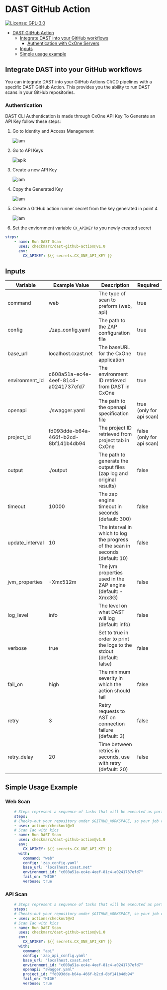 # DAST GitHub Action

[![License: GPL-3.0](https://img.shields.io/badge/License-GPL3.0-yellow.svg)](https://www.gnu.org/licenses)

- [DAST GitHub Action](#dast-github-action)
  - [Integrate DAST into your GitHub workflows](#integrate-dast-into-your-github-workflows)
    - [Authentication with CxOne Servers](#authentication)
  - [Inputs](#inputs)
  - [Simple usage example](#simple-usage-example)

## Integrate DAST into your GitHub workflows

You can integrate DAST into your GitHub Actions CI/CD pipelines with a specific DAST GitHub Action.
This provides you the ability to run DAST scans in your GitHub repositories.

### Authentication

DAST CLI Authentication is made through CxOne API Key
To Generate an API Key follow these steps:

1. Go to Identity and Access Management

   <img alt="iam" src="docs/img/iam.png">

2. Go to API Keys

   <img alt="apik" src="docs/img/api_key.png">

3. Create a new API Key

   <img alt="iam" src="docs/img/create_key.png">

4. Copy the Generated Key

   <img alt="iam" src="docs/img/key.png"> 

5. Create a GitHub action runner secret from the key generated in point 4

   <img alt="iam" src="docs/img/secret.png">

6. Set the enviornment variable `CX_APIKEY` to you newly created secret

```yaml
steps:
    - name: Run DAST Scan
      uses: checkmarx/dast-github-action@v1.0
      env:
        CX_APIKEY: ${{ secrets.CX_ONE_API_KEY }}
```

## Inputs

| Variable 	        | Example Value 	                         | Description 	                                                                   | Required                  |
|-------------------|-----------------------------------------|---------------------------------------------------------------------------------|---------------------------|
| command           | web      	                              | The type of scan to preform (web, api)                                          | true                      |
| config            | ./zap_config.yaml                       | The path to the ZAP configuration file                                          | true                      |
 | base_url          | localhost.cxast.net                     | The baseURL for the CxOne application                                           | true                      |
| environment_id    | c608a51a-ec4e-4eef-81c4-a0241737efd7  	 | The environment ID retrieved from DAST in CxOne	                                | true                      |
| openapi  	        | 	           ./swagger.yaml              | The path to the openapi specification file 	                                    | true (only for api scan)  |
| project_id 	      | fd093dde-b64a-466f-b2cd-8bf141b4db94	   | The project ID retrieved from project tab in CxOne  	                           | false (only for api scan) |
| output	           | 	 ./output                              | The path to generate the output files (zap log and original results) 	          | false                     |
| timeout 	         | 10000 	                                 | The zap engine timeout in seconds (default: 300) 	                              | false                     |
| update_interval 	 | 	 10                                    | The interval in which to log the progress of the scan in seconds (default: 10) 	 | false                     |
| jvm_properties 	  | -Xmx512m   	                            | 	The jvm properties used in the ZAP engine (default: -Xmx3G)                    | false                     |
| log_level 	       | info   	                                | The level on what DAST will log (default: info)	                                | false                     |
| 	verbose          | 	 true                                  | Set to true in order to print the logs to the stdout (default: false)	          | false                     |
| fail_on 	         | high 	                                  | 	The minimum severity in which the action should fail                           | false                     |
| retry	            | 3 	                                     | Retry requests to AST on connection failure (default: 3)	                       | false                     |
| retry_delay	      | 	  20                                   | 	Time between retries in seconds, use with retry (default: 20)                  | false                     |

## Simple Usage Example

### Web Scan

```yaml
    # Steps represent a sequence of tasks that will be executed as part of the job
    steps:
    # Checks-out your repository under $GITHUB_WORKSPACE, so your job can access it
    - uses: actions/checkout@v3
    # Scan Iac with kics
    - name: Run DAST Scan
      uses: checkmarx/dast-github-action@v1.0
      env:
        CX_APIKEY: ${{ secrets.CX_ONE_API_KEY }}
      with:
        command: "web"
        config: 'zap_config.yaml'
        base_url: "localhost.cxast.net"
        environment_id: "c608a51a-ec4e-4eef-81c4-a0241737efd7"
        fail_on: "HIGH"
        verbose: true
```

### API Scan

```yaml
    # Steps represent a sequence of tasks that will be executed as part of the job
    steps:
    # Checks-out your repository under $GITHUB_WORKSPACE, so your job can access it
    - uses: actions/checkout@v3
    # Scan Iac with kics
    - name: Run DAST Scan
      uses: checkmarx/dast-github-action@v1.0
      env:
        CX_APIKEY: ${{ secrets.CX_ONE_API_KEY }}
      with:
        command: "api"
        config: 'zap_api_config.yaml'
        base_url: "localhost.cxast.net"
        environment_id: "c608a51a-ec4e-4eef-81c4-a0241737efd7"
        openapi: "swagger.yaml"
        project_id: "fd093dde-b64a-466f-b2cd-8bf141b4db94"
        fail_on: "HIGH"
        verbose: true
```
